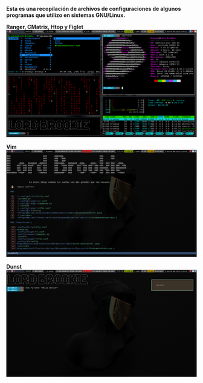 **Esta es una recopilación de archivos de configuraciones de algunos programas que utilizo en sistemas GNU/Linux.**

**Ranger, CMatrix, Htop y Figlet**
![](Screenshots/BrookieShot_Wed-08May19_19.45.12.png)

**Vim**
![](Screenshots/vim.png)

**Dunst**
![](Screenshots/dunst.png)
